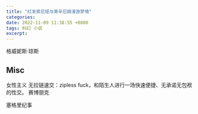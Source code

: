 ```yaml
---
title: "红发索尼娅与莱辛厄姆漫游梦境"
categories: 
date: 2022-11-09 11:38:55 +0800
tags: 科幻 小说
excerpt: 
---
```


格威妮斯·琼斯


## Misc

女性主义
无拉链速交：zipless fuck，和陌生人进行一场快速便捷、无承诺无包袱的性交。
赛博朋克

塞格里纪事

